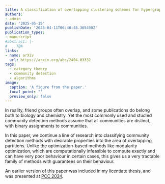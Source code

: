 ```yaml
---
title: A classification of overlapping clustering schemes for hypergraphs
authors:
- admin
date: '2025-05-15'
publishDate: '2025-04-11T06:40:48.365490Z'
publication_types:
- manuscript
#abstract: |-
#    TBA
links:
- name: arXiv
  url: https://arxiv.org/abs/2404.03332
tags:
  - category theory
  - community detection
  - algorithms
image:
  caption: 'A figure from the paper.'
  focal_point: ""
  preview_only: false
---
```


In reality, friend groups often overlap, and some publications do belong both to biology and chemistry. Yet the most commonly used and studied community detection methods assume that all communities are distinct, with binary assignments to communities.

In this paper, we continue a line of research into classifying community detection methods with desirable properties into the area of overlapping partitions. Unlike the optimization-based methods like modularity optimization, which are computationally infeasible to compute exactly and can have very poor behaviour in certain cases, this gives us a very tractable family of methods with guarantees on their behaviour.

An earlier version of this paper was included in my licentiate thesis, and was presented at [PCC 2024](https://sites.google.com/view/pcc-2024/home).
